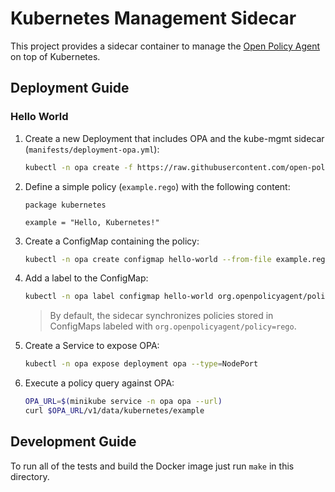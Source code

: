 # Kubernetes Management Sidecar

This project provides a sidecar container to manage the [Open Policy Agent](http://openpolicyagent.org) on top of Kubernetes.

## Deployment Guide

### Hello World

1. Create a new Deployment that includes OPA and the kube-mgmt sidecar (`manifests/deployment-opa.yml`):

    ```bash
    kubectl -n opa create -f https://raw.githubusercontent.com/open-policy-agent/kube-mgmt/master/manifests/deployment-opa.yml
    ```

1. Define a simple policy (`example.rego`) with the following content:

    ```
    package kubernetes

    example = "Hello, Kubernetes!"
    ```

1. Create a ConfigMap containing the policy:

    ```bash
    kubectl -n opa create configmap hello-world --from-file example.rego
    ```

1. Add a label to the ConfigMap:

    ```bash
    kubectl -n opa label configmap hello-world org.openpolicyagent/policy=rego
    ```

    > By default, the sidecar synchronizes policies stored in ConfigMaps labeled with `org.openpolicyagent/policy=rego`.

1. Create a Service to expose OPA:

    ```bash
    kubectl -n opa expose deployment opa --type=NodePort
    ```

1. Execute a policy query against OPA:

    ```bash
    OPA_URL=$(minikube service -n opa opa --url)
    curl $OPA_URL/v1/data/kubernetes/example
    ```

## Development Guide

To run all of the tests and build the Docker image just run `make` in this directory.

